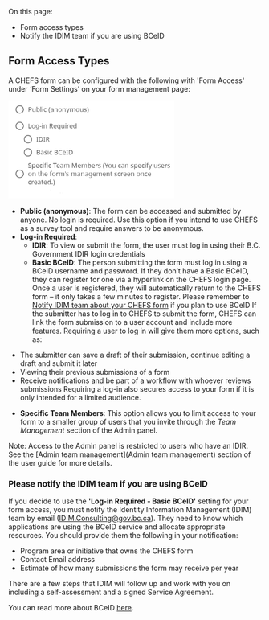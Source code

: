 On this page:
* Form access types
* Notify the IDIM team if you are using BCeID

## Form Access Types

A CHEFS form can be configured with the following with 'Form Access' under ‘Form Settings’ on your form management page:

![Form Access settings](images/form-access.png)

- **Public (anonymous)**: The form can be accessed and submitted by anyone. No login is required.
Use this option if you intend to use CHEFS as a survey tool and require answers to be anonymous.
- **Log-in Required**:
  - **IDIR**: To view or submit the form, the user must log in using their B.C. Government IDIR login credentials
  - **Basic BCeID**: The person submitting the form must log in using a BCeID username and password. If they don’t have a Basic BCeID, they can register for one via a hyperlink on the CHEFS login page. Once a user is registered, they will automatically return to the CHEFS form – it only takes a few minutes to register. Please remember to [Notify IDIM team about your CHEFS form](#Notify-IDIM-team-about-your-CHEFS-form) if you plan to use BCeID
If the submitter has to log in to CHEFS to submit the form, CHEFS can link the form submission to a user account and include more features. 
Requiring a user to log in will give them more options, such as:
* The submitter can save a draft of their submission, continue editing a draft and submit it later
* Viewing their previous submissions of a form
* Receive notifications and be part of a workflow with whoever reviews submissions
Requiring a log-in also secures access to your form if it is only intended for a limited audience.

- **Specific Team Members**: This option allows you to limit access to your form to a smaller group of users that you invite through the *Team Management* section of the Admin panel.

Note: Access to the Admin panel is restricted to users who have an IDIR. See the [Admin team management](Admin team management) section of the user guide for more details.

### Please notify the IDIM team if you are using BCeID

If you decide to use the **'Log-in Required - Basic BCeID'** setting for your form access, you must notify the Identity Information Management (IDIM) team by email (IDIM.Consulting@gov.bc.ca). They need to know which applications are using the BCeID service and allocate appropriate resources. You should provide them the following in your notification:

- Program area or initiative that owns the CHEFS form
- Contact Email address
- Estimate of how many submissions the form may receive per year

There are a few steps that IDIM will follow up and work with you on including a self-assessment and a signed Service Agreement.
 
You can read more about BCeID [here](https://www.bceid.ca/).
